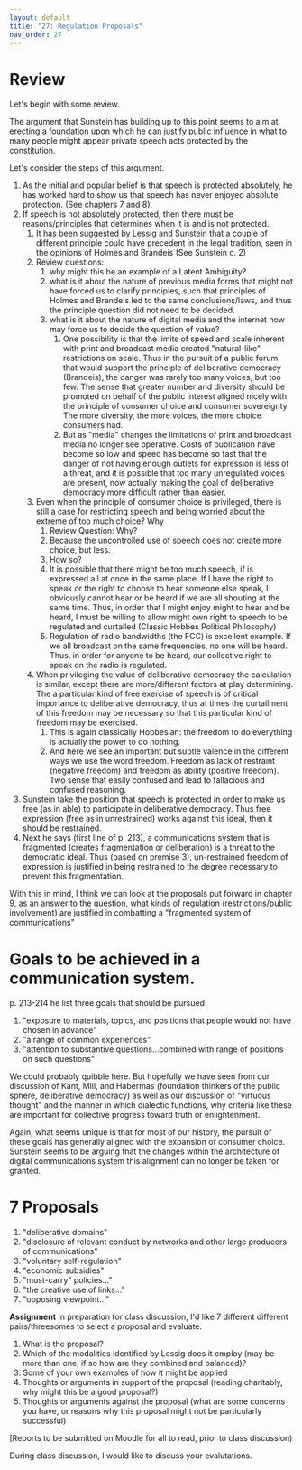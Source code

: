 ```yaml
---
layout: default
title: "27: Regulation Proposals"
nav_order: 27
---
```

<!-- Sunstein chapter 9 -->

# Review 

Let's begin with some review. 

The argument that Sunstein has building up to this point seems to aim at erecting a foundation upon which he can justify public influence in what to many people might appear private speech acts protected by the constitution.

Let's consider the steps of this argument.

1. As the initial and popular belief is that speech is protected absolutely, he has worked hard to show us that speech has never enjoyed absolute protection. (See chapters 7 and 8).
1. If speech is not absolutely protected, then there must be reasons/principles that determines when it is and is not protected.
    1. It has been suggested by Lessig and Sunstein that a couple of different principle could have precedent in the legal tradition, seen in the opinions of Holmes and Brandeis (See Sunstein c. 2) 
    1. Review questions: 
        1. why might this be an example of a Latent Ambiguity?
        1. what is it about the nature of previous media forms that might not have forced us to clarify principles, such that principles of Holmes and Brandeis led to the same conclusions/laws, and thus the principle question did not need to be decided. 
        1. what is it about the nature of digital media and the internet now may force us to decide the question of value?
            1. One possibility is that the limits of speed and scale inherent with print and broadcast media created "natural-like" restrictions on scale. Thus in the pursuit of a public forum that would support the principle of deliberative democracy (Brandeis), the danger was rarely too many voices, but too few. The sense that greater number and diversity should be promoted on behalf of the public interest aligned nicely with the principle of consumer choice and consumer sovereignty. The more diversity, the more voices, the more choice consumers had. 
            2. But as "media" changes the limitations of print and broadcast media no longer see operative. Costs of publication have become so low and speed has become so fast that the danger of not having enough outlets for expression is less of a threat, and it is possible that too many unregulated voices are present, now actually making the goal of deliberative democracy more difficult rather than easier.
    1. Even when the principle of consumer choice is privileged, there is still a case for restricting speech and being worried about the extreme of too much choice? Why
        1. Review Question: Why? 
        1. Because the uncontrolled use of speech does not create more choice, but less. 
        1. How so?
          1. It is possible that there might be too much speech, if is expressed all at once in the same place. If I have the right to speak or the right to choose to hear someone else speak, I obviously cannot hear or be heard if we are all shouting at the same time. Thus, in order that I might enjoy might to hear and be heard, I must be willing to allow might own right to speech to be regulated and curtailed (Classic Hobbes Political Philosophy)
          1. Regulation of radio bandwidths (the FCC) is excellent example. If we all broadcast on the same frequencies, no one will be heard. Thus, in order for anyone to be heard, our collective right to speak on the radio is regulated. 
    1. When privileging the value of deliberative democracy the calculation is similar, except there are more/different factors at play determining. The a particular kind of free exercise of speech is of critical importance to deliberative democracy, thus at times the curtailment of this freedom may be necessary so that this particular kind of freedom may be exercised. 
        1. This is again classically Hobbesian: the freedom to do everything is actually the power to do nothing. 
        1. And here we see an important but subtle valence in the different ways we use the word freedom. Freedom as lack of restraint (negative freedom) and freedom as ability (positive freedom). Two sense that easily confused and lead to fallacious and confused reasoning.
1. Sunstein take the position that speech is protected in order to make us free (as in able) to participate in deliberative democracy. Thus free expression (free as in unrestrained) works against this ideal, then it should be restrained.
1. Next he says (first line of p. 213), a communications system that is fragmented (creates fragmentation or deliberation) is a threat to the democratic ideal. Thus (based on premise 3), un-restrained freedom of expression is justified in being restrained to the degree necessary to prevent this fragmentation.

With this in mind, I think we can look at the proposals put forward in chapter 9, as an answer to the question, what kinds of regulation (restrictions/public involvement) are justified in combatting a "fragmented system of communications"

# Goals to be achieved in a communication system.

p. 213-214 he list three goals that should be pursued

1. "exposure to materials, topics, and positions that people would not have chosen in advance"
2. "a range of common experiences"
3. "attention to substantive questions...combined with range of positions on such questions" 

We could probably quibble here. But hopefully we have seen from our discussion of Kant, Mill, and Habermas (foundation thinkers of the public sphere, deliberative democracy) as well as our discussion of "virtuous thought" and the manner in which dialectic functions, why criteria like these are important for collective progress toward truth or enlightenment. 

Again, what seems unique is that for most of our history, the pursuit of these goals has generally aligned with the expansion of consumer choice. Sunstein seems to be arguing that the changes within the architecture of digital communications system this alignment can no longer be taken for granted.

# 7 Proposals

1. "deliberative domains"
2. "disclosure of relevant conduct by networks and other large producers of communications"
3. "voluntary self-regulation"
4. "economic subsidies"
5. "must-carry" policies..."
6. "the creative use of links..."
7. "opposing viewpoint..."

**Assignment** In preparation for class discussion, I'd like 7 different different pairs/threesomes to select a proposal and evaluate. 

1. What is the proposal?
2. Which of the modalities identified by Lessig does it employ (may be more than one, if so how are they combined and balanced)?
3. Some of your own examples of how it might be applied
4. Thoughts or arguments in support of the proposal (reading charitably, why might this be a good proposal?)
5. Thoughts or arguments against the proposal (what are some concerns you have, or reasons why this proposal might not be particularly successful)

[Reports to be submitted on Moodle for all to read, prior to class discussion)

During class discussion, I would like to discuss your evalutations.

